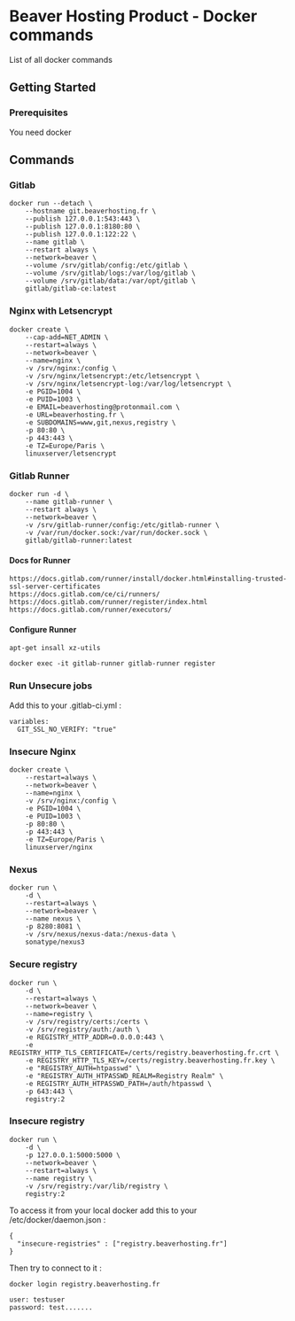 # Beaver Hosting Product - Docker commands

List of all docker commands

## Getting Started

### Prerequisites

You need docker

## Commands

### Gitlab
```
docker run --detach \
    --hostname git.beaverhosting.fr \
    --publish 127.0.0.1:543:443 \
    --publish 127.0.0.1:8180:80 \
    --publish 127.0.0.1:122:22 \
    --name gitlab \
    --restart always \
    --network=beaver \
    --volume /srv/gitlab/config:/etc/gitlab \
    --volume /srv/gitlab/logs:/var/log/gitlab \
    --volume /srv/gitlab/data:/var/opt/gitlab \
    gitlab/gitlab-ce:latest
```

### Nginx with Letsencrypt
``` 
docker create \
	--cap-add=NET_ADMIN \
	--restart=always \
	--network=beaver \
	--name=nginx \
	-v /srv/nginx:/config \
	-v /srv/nginx/letsencrypt:/etc/letsencrypt \
	-v /srv/nginx/letsencrypt-log:/var/log/letsencrypt \
	-e PGID=1004 \
	-e PUID=1003 \
	-e EMAIL=beaverhosting@protonmail.com \
	-e URL=beaverhosting.fr \
	-e SUBDOMAINS=www,git,nexus,registry \
	-p 80:80 \
	-p 443:443 \
	-e TZ=Europe/Paris \
	linuxserver/letsencrypt
```

### Gitlab Runner

```
docker run -d \
    --name gitlab-runner \
    --restart always \
    --network=beaver \
    -v /srv/gitlab-runner/config:/etc/gitlab-runner \
    -v /var/run/docker.sock:/var/run/docker.sock \
    gitlab/gitlab-runner:latest
```

#### Docs for Runner 
```
https://docs.gitlab.com/runner/install/docker.html#installing-trusted-ssl-server-certificates
https://docs.gitlab.com/ce/ci/runners/
https://docs.gitlab.com/runner/register/index.html
https://docs.gitlab.com/runner/executors/
```

#### Configure Runner
```
apt-get insall xz-utils

docker exec -it gitlab-runner gitlab-runner register
```

### Run Unsecure jobs
Add this to your .gitlab-ci.yml :
```
variables:
  GIT_SSL_NO_VERIFY: "true"
```

### Insecure Nginx
``` 
docker create \
	--restart=always \
	--network=beaver \
	--name=nginx \
	-v /srv/nginx:/config \
	-e PGID=1004 \
	-e PUID=1003 \
	-p 80:80 \
	-p 443:443 \
	-e TZ=Europe/Paris \
	linuxserver/nginx
``` 

### Nexus
```
docker run \
    -d \
    --restart=always \
    --network=beaver \
    --name nexus \
    -p 8280:8081 \    
    -v /srv/nexus/nexus-data:/nexus-data \
    sonatype/nexus3
```

### Secure registry
```
docker run \
    -d \
    --restart=always \
    --network=beaver \
    --name=registry \
    -v /srv/registry/certs:/certs \
    -v /srv/registry/auth:/auth \
    -e REGISTRY_HTTP_ADDR=0.0.0.0:443 \
    -e REGISTRY_HTTP_TLS_CERTIFICATE=/certs/registry.beaverhosting.fr.crt \
    -e REGISTRY_HTTP_TLS_KEY=/certs/registry.beaverhosting.fr.key \
    -e "REGISTRY_AUTH=htpasswd" \
    -e "REGISTRY_AUTH_HTPASSWD_REALM=Registry Realm" \
    -e REGISTRY_AUTH_HTPASSWD_PATH=/auth/htpasswd \
    -p 643:443 \
    registry:2
```

### Insecure registry
```
docker run \
    -d \
    -p 127.0.0.1:5000:5000 \
    --network=beaver \
    --restart=always \
    --name registry \
    -v /srv/registry:/var/lib/registry \
    registry:2
```

To access it from your local docker add this to your /etc/docker/daemon.json : 
```
{
  "insecure-registries" : ["registry.beaverhosting.fr"]
}
```

Then try to connect to it :
```
docker login registry.beaverhosting.fr

user: testuser
password: test.......
```

